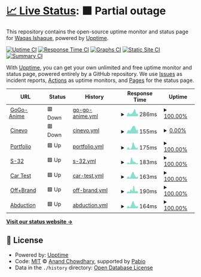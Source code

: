 # [📈 Live Status](https://WaqasIshaque1.github.io/folio-uptime): <!--live status--> **🟧 Partial outage**

This repository contains the open-source uptime monitor and status page for [Waqas Ishaque](https://waqasishaque.netlify.app/), powered by [Upptime](https://github.com/upptime/upptime).

[![Uptime CI](https://github.com/WaqasIshaque1/folio-uptime/workflows/Uptime%20CI/badge.svg)](https://github.com/WaqasIshaque1/folio-uptime/actions?query=workflow%3A%22Uptime+CI%22)
[![Response Time CI](https://github.com/WaqasIshaque1/folio-uptime/workflows/Response%20Time%20CI/badge.svg)](https://github.com/WaqasIshaque1/folio-uptime/actions?query=workflow%3A%22Response+Time+CI%22)
[![Graphs CI](https://github.com/WaqasIshaque1/folio-uptime/workflows/Graphs%20CI/badge.svg)](https://github.com/WaqasIshaque1/folio-uptime/actions?query=workflow%3A%22Graphs+CI%22)
[![Static Site CI](https://github.com/WaqasIshaque1/folio-uptime/workflows/Static%20Site%20CI/badge.svg)](https://github.com/WaqasIshaque1/folio-uptime/actions?query=workflow%3A%22Static+Site+CI%22)
[![Summary CI](https://github.com/WaqasIshaque1/folio-uptime/workflows/Summary%20CI/badge.svg)](https://github.com/WaqasIshaque1/folio-uptime/actions?query=workflow%3A%22Summary+CI%22)

With [Upptime](https://upptime.js.org), you can get your own unlimited and free uptime monitor and status page, powered entirely by a GitHub repository. We use [Issues](https://github.com/WaqasIshaque1/folio-uptime/issues) as incident reports, [Actions](https://github.com/WaqasIshaque1/folio-uptime/actions) as uptime monitors, and [Pages](https://WaqasIshaque1.github.io/folio-uptime) for the status page.

<!--start: status pages-->
<!-- This summary is generated by Upptime (https://github.com/upptime/upptime) -->
<!-- Do not edit this manually, your changes will be overwritten -->
<!-- prettier-ignore -->
| URL | Status | History | Response Time | Uptime |
| --- | ------ | ------- | ------------- | ------ |
| <img alt="" src="https://icons.duckduckgo.com/ip3/gogoanimehd.to.ico" height="13"> [GoGo-Anime](https://gogoanimehd.to/) | 🟥 Down | [go-go-anime.yml](https://github.com/WaqasIshaque1/folio-uptime/commits/HEAD/history/go-go-anime.yml) | <details><summary><img alt="Response time graph" src="./graphs/go-go-anime/response-time-week.png" height="20"> 286ms</summary><br><a href="https://WaqasIshaque1.github.io/folio-uptime/history/go-go-anime"><img alt="Response time 806" src="https://img.shields.io/endpoint?url=https%3A%2F%2Fraw.githubusercontent.com%2FWaqasIshaque1%2Ffolio-uptime%2FHEAD%2Fapi%2Fgo-go-anime%2Fresponse-time.json"></a><br><a href="https://WaqasIshaque1.github.io/folio-uptime/history/go-go-anime"><img alt="24-hour response time 206" src="https://img.shields.io/endpoint?url=https%3A%2F%2Fraw.githubusercontent.com%2FWaqasIshaque1%2Ffolio-uptime%2FHEAD%2Fapi%2Fgo-go-anime%2Fresponse-time-day.json"></a><br><a href="https://WaqasIshaque1.github.io/folio-uptime/history/go-go-anime"><img alt="7-day response time 286" src="https://img.shields.io/endpoint?url=https%3A%2F%2Fraw.githubusercontent.com%2FWaqasIshaque1%2Ffolio-uptime%2FHEAD%2Fapi%2Fgo-go-anime%2Fresponse-time-week.json"></a><br><a href="https://WaqasIshaque1.github.io/folio-uptime/history/go-go-anime"><img alt="30-day response time 240" src="https://img.shields.io/endpoint?url=https%3A%2F%2Fraw.githubusercontent.com%2FWaqasIshaque1%2Ffolio-uptime%2FHEAD%2Fapi%2Fgo-go-anime%2Fresponse-time-month.json"></a><br><a href="https://WaqasIshaque1.github.io/folio-uptime/history/go-go-anime"><img alt="1-year response time 806" src="https://img.shields.io/endpoint?url=https%3A%2F%2Fraw.githubusercontent.com%2FWaqasIshaque1%2Ffolio-uptime%2FHEAD%2Fapi%2Fgo-go-anime%2Fresponse-time-year.json"></a></details> | <details><summary><a href="https://WaqasIshaque1.github.io/folio-uptime/history/go-go-anime">100.00%</a></summary><a href="https://WaqasIshaque1.github.io/folio-uptime/history/go-go-anime"><img alt="All-time uptime 98.36%" src="https://img.shields.io/endpoint?url=https%3A%2F%2Fraw.githubusercontent.com%2FWaqasIshaque1%2Ffolio-uptime%2FHEAD%2Fapi%2Fgo-go-anime%2Fuptime.json"></a><br><a href="https://WaqasIshaque1.github.io/folio-uptime/history/go-go-anime"><img alt="24-hour uptime 100.00%" src="https://img.shields.io/endpoint?url=https%3A%2F%2Fraw.githubusercontent.com%2FWaqasIshaque1%2Ffolio-uptime%2FHEAD%2Fapi%2Fgo-go-anime%2Fuptime-day.json"></a><br><a href="https://WaqasIshaque1.github.io/folio-uptime/history/go-go-anime"><img alt="7-day uptime 100.00%" src="https://img.shields.io/endpoint?url=https%3A%2F%2Fraw.githubusercontent.com%2FWaqasIshaque1%2Ffolio-uptime%2FHEAD%2Fapi%2Fgo-go-anime%2Fuptime-week.json"></a><br><a href="https://WaqasIshaque1.github.io/folio-uptime/history/go-go-anime"><img alt="30-day uptime 100.00%" src="https://img.shields.io/endpoint?url=https%3A%2F%2Fraw.githubusercontent.com%2FWaqasIshaque1%2Ffolio-uptime%2FHEAD%2Fapi%2Fgo-go-anime%2Fuptime-month.json"></a><br><a href="https://WaqasIshaque1.github.io/folio-uptime/history/go-go-anime"><img alt="1-year uptime 98.36%" src="https://img.shields.io/endpoint?url=https%3A%2F%2Fraw.githubusercontent.com%2FWaqasIshaque1%2Ffolio-uptime%2FHEAD%2Fapi%2Fgo-go-anime%2Fuptime-year.json"></a></details>
| <img alt="" src="https://icons.duckduckgo.com/ip3/www.cinevo.site.ico" height="13"> [Cinevo](https://www.cinevo.site/) | 🟥 Down | [cinevo.yml](https://github.com/WaqasIshaque1/folio-uptime/commits/HEAD/history/cinevo.yml) | <details><summary><img alt="Response time graph" src="./graphs/cinevo/response-time-week.png" height="20"> 155ms</summary><br><a href="https://WaqasIshaque1.github.io/folio-uptime/history/cinevo"><img alt="Response time 941" src="https://img.shields.io/endpoint?url=https%3A%2F%2Fraw.githubusercontent.com%2FWaqasIshaque1%2Ffolio-uptime%2FHEAD%2Fapi%2Fcinevo%2Fresponse-time.json"></a><br><a href="https://WaqasIshaque1.github.io/folio-uptime/history/cinevo"><img alt="24-hour response time 115" src="https://img.shields.io/endpoint?url=https%3A%2F%2Fraw.githubusercontent.com%2FWaqasIshaque1%2Ffolio-uptime%2FHEAD%2Fapi%2Fcinevo%2Fresponse-time-day.json"></a><br><a href="https://WaqasIshaque1.github.io/folio-uptime/history/cinevo"><img alt="7-day response time 155" src="https://img.shields.io/endpoint?url=https%3A%2F%2Fraw.githubusercontent.com%2FWaqasIshaque1%2Ffolio-uptime%2FHEAD%2Fapi%2Fcinevo%2Fresponse-time-week.json"></a><br><a href="https://WaqasIshaque1.github.io/folio-uptime/history/cinevo"><img alt="30-day response time 134" src="https://img.shields.io/endpoint?url=https%3A%2F%2Fraw.githubusercontent.com%2FWaqasIshaque1%2Ffolio-uptime%2FHEAD%2Fapi%2Fcinevo%2Fresponse-time-month.json"></a><br><a href="https://WaqasIshaque1.github.io/folio-uptime/history/cinevo"><img alt="1-year response time 941" src="https://img.shields.io/endpoint?url=https%3A%2F%2Fraw.githubusercontent.com%2FWaqasIshaque1%2Ffolio-uptime%2FHEAD%2Fapi%2Fcinevo%2Fresponse-time-year.json"></a></details> | <details><summary><a href="https://WaqasIshaque1.github.io/folio-uptime/history/cinevo">0.00%</a></summary><a href="https://WaqasIshaque1.github.io/folio-uptime/history/cinevo"><img alt="All-time uptime 27.01%" src="https://img.shields.io/endpoint?url=https%3A%2F%2Fraw.githubusercontent.com%2FWaqasIshaque1%2Ffolio-uptime%2FHEAD%2Fapi%2Fcinevo%2Fuptime.json"></a><br><a href="https://WaqasIshaque1.github.io/folio-uptime/history/cinevo"><img alt="24-hour uptime 0.00%" src="https://img.shields.io/endpoint?url=https%3A%2F%2Fraw.githubusercontent.com%2FWaqasIshaque1%2Ffolio-uptime%2FHEAD%2Fapi%2Fcinevo%2Fuptime-day.json"></a><br><a href="https://WaqasIshaque1.github.io/folio-uptime/history/cinevo"><img alt="7-day uptime 0.00%" src="https://img.shields.io/endpoint?url=https%3A%2F%2Fraw.githubusercontent.com%2FWaqasIshaque1%2Ffolio-uptime%2FHEAD%2Fapi%2Fcinevo%2Fuptime-week.json"></a><br><a href="https://WaqasIshaque1.github.io/folio-uptime/history/cinevo"><img alt="30-day uptime 0.00%" src="https://img.shields.io/endpoint?url=https%3A%2F%2Fraw.githubusercontent.com%2FWaqasIshaque1%2Ffolio-uptime%2FHEAD%2Fapi%2Fcinevo%2Fuptime-month.json"></a><br><a href="https://WaqasIshaque1.github.io/folio-uptime/history/cinevo"><img alt="1-year uptime 27.01%" src="https://img.shields.io/endpoint?url=https%3A%2F%2Fraw.githubusercontent.com%2FWaqasIshaque1%2Ffolio-uptime%2FHEAD%2Fapi%2Fcinevo%2Fuptime-year.json"></a></details>
| <img alt="" src="https://icons.duckduckgo.com/ip3/waqasishaque.netlify.app.ico" height="13"> [Portfolio](https://waqasishaque.netlify.app/) | 🟩 Up | [portfolio.yml](https://github.com/WaqasIshaque1/folio-uptime/commits/HEAD/history/portfolio.yml) | <details><summary><img alt="Response time graph" src="./graphs/portfolio/response-time-week.png" height="20"> 175ms</summary><br><a href="https://WaqasIshaque1.github.io/folio-uptime/history/portfolio"><img alt="Response time 241" src="https://img.shields.io/endpoint?url=https%3A%2F%2Fraw.githubusercontent.com%2FWaqasIshaque1%2Ffolio-uptime%2FHEAD%2Fapi%2Fportfolio%2Fresponse-time.json"></a><br><a href="https://WaqasIshaque1.github.io/folio-uptime/history/portfolio"><img alt="24-hour response time 137" src="https://img.shields.io/endpoint?url=https%3A%2F%2Fraw.githubusercontent.com%2FWaqasIshaque1%2Ffolio-uptime%2FHEAD%2Fapi%2Fportfolio%2Fresponse-time-day.json"></a><br><a href="https://WaqasIshaque1.github.io/folio-uptime/history/portfolio"><img alt="7-day response time 175" src="https://img.shields.io/endpoint?url=https%3A%2F%2Fraw.githubusercontent.com%2FWaqasIshaque1%2Ffolio-uptime%2FHEAD%2Fapi%2Fportfolio%2Fresponse-time-week.json"></a><br><a href="https://WaqasIshaque1.github.io/folio-uptime/history/portfolio"><img alt="30-day response time 222" src="https://img.shields.io/endpoint?url=https%3A%2F%2Fraw.githubusercontent.com%2FWaqasIshaque1%2Ffolio-uptime%2FHEAD%2Fapi%2Fportfolio%2Fresponse-time-month.json"></a><br><a href="https://WaqasIshaque1.github.io/folio-uptime/history/portfolio"><img alt="1-year response time 241" src="https://img.shields.io/endpoint?url=https%3A%2F%2Fraw.githubusercontent.com%2FWaqasIshaque1%2Ffolio-uptime%2FHEAD%2Fapi%2Fportfolio%2Fresponse-time-year.json"></a></details> | <details><summary><a href="https://WaqasIshaque1.github.io/folio-uptime/history/portfolio">100.00%</a></summary><a href="https://WaqasIshaque1.github.io/folio-uptime/history/portfolio"><img alt="All-time uptime 99.98%" src="https://img.shields.io/endpoint?url=https%3A%2F%2Fraw.githubusercontent.com%2FWaqasIshaque1%2Ffolio-uptime%2FHEAD%2Fapi%2Fportfolio%2Fuptime.json"></a><br><a href="https://WaqasIshaque1.github.io/folio-uptime/history/portfolio"><img alt="24-hour uptime 100.00%" src="https://img.shields.io/endpoint?url=https%3A%2F%2Fraw.githubusercontent.com%2FWaqasIshaque1%2Ffolio-uptime%2FHEAD%2Fapi%2Fportfolio%2Fuptime-day.json"></a><br><a href="https://WaqasIshaque1.github.io/folio-uptime/history/portfolio"><img alt="7-day uptime 100.00%" src="https://img.shields.io/endpoint?url=https%3A%2F%2Fraw.githubusercontent.com%2FWaqasIshaque1%2Ffolio-uptime%2FHEAD%2Fapi%2Fportfolio%2Fuptime-week.json"></a><br><a href="https://WaqasIshaque1.github.io/folio-uptime/history/portfolio"><img alt="30-day uptime 99.84%" src="https://img.shields.io/endpoint?url=https%3A%2F%2Fraw.githubusercontent.com%2FWaqasIshaque1%2Ffolio-uptime%2FHEAD%2Fapi%2Fportfolio%2Fuptime-month.json"></a><br><a href="https://WaqasIshaque1.github.io/folio-uptime/history/portfolio"><img alt="1-year uptime 99.98%" src="https://img.shields.io/endpoint?url=https%3A%2F%2Fraw.githubusercontent.com%2FWaqasIshaque1%2Ffolio-uptime%2FHEAD%2Fapi%2Fportfolio%2Fuptime-year.json"></a></details>
| <img alt="" src="https://icons.duckduckgo.com/ip3/s32-waqas.netlify.app.ico" height="13"> [S-32](https://s32-waqas.netlify.app/) | 🟩 Up | [s-32.yml](https://github.com/WaqasIshaque1/folio-uptime/commits/HEAD/history/s-32.yml) | <details><summary><img alt="Response time graph" src="./graphs/s-32/response-time-week.png" height="20"> 183ms</summary><br><a href="https://WaqasIshaque1.github.io/folio-uptime/history/s-32"><img alt="Response time 188" src="https://img.shields.io/endpoint?url=https%3A%2F%2Fraw.githubusercontent.com%2FWaqasIshaque1%2Ffolio-uptime%2FHEAD%2Fapi%2Fs-32%2Fresponse-time.json"></a><br><a href="https://WaqasIshaque1.github.io/folio-uptime/history/s-32"><img alt="24-hour response time 87" src="https://img.shields.io/endpoint?url=https%3A%2F%2Fraw.githubusercontent.com%2FWaqasIshaque1%2Ffolio-uptime%2FHEAD%2Fapi%2Fs-32%2Fresponse-time-day.json"></a><br><a href="https://WaqasIshaque1.github.io/folio-uptime/history/s-32"><img alt="7-day response time 183" src="https://img.shields.io/endpoint?url=https%3A%2F%2Fraw.githubusercontent.com%2FWaqasIshaque1%2Ffolio-uptime%2FHEAD%2Fapi%2Fs-32%2Fresponse-time-week.json"></a><br><a href="https://WaqasIshaque1.github.io/folio-uptime/history/s-32"><img alt="30-day response time 204" src="https://img.shields.io/endpoint?url=https%3A%2F%2Fraw.githubusercontent.com%2FWaqasIshaque1%2Ffolio-uptime%2FHEAD%2Fapi%2Fs-32%2Fresponse-time-month.json"></a><br><a href="https://WaqasIshaque1.github.io/folio-uptime/history/s-32"><img alt="1-year response time 188" src="https://img.shields.io/endpoint?url=https%3A%2F%2Fraw.githubusercontent.com%2FWaqasIshaque1%2Ffolio-uptime%2FHEAD%2Fapi%2Fs-32%2Fresponse-time-year.json"></a></details> | <details><summary><a href="https://WaqasIshaque1.github.io/folio-uptime/history/s-32">100.00%</a></summary><a href="https://WaqasIshaque1.github.io/folio-uptime/history/s-32"><img alt="All-time uptime 99.98%" src="https://img.shields.io/endpoint?url=https%3A%2F%2Fraw.githubusercontent.com%2FWaqasIshaque1%2Ffolio-uptime%2FHEAD%2Fapi%2Fs-32%2Fuptime.json"></a><br><a href="https://WaqasIshaque1.github.io/folio-uptime/history/s-32"><img alt="24-hour uptime 100.00%" src="https://img.shields.io/endpoint?url=https%3A%2F%2Fraw.githubusercontent.com%2FWaqasIshaque1%2Ffolio-uptime%2FHEAD%2Fapi%2Fs-32%2Fuptime-day.json"></a><br><a href="https://WaqasIshaque1.github.io/folio-uptime/history/s-32"><img alt="7-day uptime 100.00%" src="https://img.shields.io/endpoint?url=https%3A%2F%2Fraw.githubusercontent.com%2FWaqasIshaque1%2Ffolio-uptime%2FHEAD%2Fapi%2Fs-32%2Fuptime-week.json"></a><br><a href="https://WaqasIshaque1.github.io/folio-uptime/history/s-32"><img alt="30-day uptime 99.89%" src="https://img.shields.io/endpoint?url=https%3A%2F%2Fraw.githubusercontent.com%2FWaqasIshaque1%2Ffolio-uptime%2FHEAD%2Fapi%2Fs-32%2Fuptime-month.json"></a><br><a href="https://WaqasIshaque1.github.io/folio-uptime/history/s-32"><img alt="1-year uptime 99.98%" src="https://img.shields.io/endpoint?url=https%3A%2F%2Fraw.githubusercontent.com%2FWaqasIshaque1%2Ffolio-uptime%2FHEAD%2Fapi%2Fs-32%2Fuptime-year.json"></a></details>
| <img alt="" src="https://icons.duckduckgo.com/ip3/gemini-waqas.netlify.app.ico" height="13"> [Car Test](https://gemini-waqas.netlify.app/) | 🟩 Up | [car-test.yml](https://github.com/WaqasIshaque1/folio-uptime/commits/HEAD/history/car-test.yml) | <details><summary><img alt="Response time graph" src="./graphs/car-test/response-time-week.png" height="20"> 163ms</summary><br><a href="https://WaqasIshaque1.github.io/folio-uptime/history/car-test"><img alt="Response time 207" src="https://img.shields.io/endpoint?url=https%3A%2F%2Fraw.githubusercontent.com%2FWaqasIshaque1%2Ffolio-uptime%2FHEAD%2Fapi%2Fcar-test%2Fresponse-time.json"></a><br><a href="https://WaqasIshaque1.github.io/folio-uptime/history/car-test"><img alt="24-hour response time 124" src="https://img.shields.io/endpoint?url=https%3A%2F%2Fraw.githubusercontent.com%2FWaqasIshaque1%2Ffolio-uptime%2FHEAD%2Fapi%2Fcar-test%2Fresponse-time-day.json"></a><br><a href="https://WaqasIshaque1.github.io/folio-uptime/history/car-test"><img alt="7-day response time 163" src="https://img.shields.io/endpoint?url=https%3A%2F%2Fraw.githubusercontent.com%2FWaqasIshaque1%2Ffolio-uptime%2FHEAD%2Fapi%2Fcar-test%2Fresponse-time-week.json"></a><br><a href="https://WaqasIshaque1.github.io/folio-uptime/history/car-test"><img alt="30-day response time 220" src="https://img.shields.io/endpoint?url=https%3A%2F%2Fraw.githubusercontent.com%2FWaqasIshaque1%2Ffolio-uptime%2FHEAD%2Fapi%2Fcar-test%2Fresponse-time-month.json"></a><br><a href="https://WaqasIshaque1.github.io/folio-uptime/history/car-test"><img alt="1-year response time 207" src="https://img.shields.io/endpoint?url=https%3A%2F%2Fraw.githubusercontent.com%2FWaqasIshaque1%2Ffolio-uptime%2FHEAD%2Fapi%2Fcar-test%2Fresponse-time-year.json"></a></details> | <details><summary><a href="https://WaqasIshaque1.github.io/folio-uptime/history/car-test">100.00%</a></summary><a href="https://WaqasIshaque1.github.io/folio-uptime/history/car-test"><img alt="All-time uptime 99.97%" src="https://img.shields.io/endpoint?url=https%3A%2F%2Fraw.githubusercontent.com%2FWaqasIshaque1%2Ffolio-uptime%2FHEAD%2Fapi%2Fcar-test%2Fuptime.json"></a><br><a href="https://WaqasIshaque1.github.io/folio-uptime/history/car-test"><img alt="24-hour uptime 100.00%" src="https://img.shields.io/endpoint?url=https%3A%2F%2Fraw.githubusercontent.com%2FWaqasIshaque1%2Ffolio-uptime%2FHEAD%2Fapi%2Fcar-test%2Fuptime-day.json"></a><br><a href="https://WaqasIshaque1.github.io/folio-uptime/history/car-test"><img alt="7-day uptime 100.00%" src="https://img.shields.io/endpoint?url=https%3A%2F%2Fraw.githubusercontent.com%2FWaqasIshaque1%2Ffolio-uptime%2FHEAD%2Fapi%2Fcar-test%2Fuptime-week.json"></a><br><a href="https://WaqasIshaque1.github.io/folio-uptime/history/car-test"><img alt="30-day uptime 99.78%" src="https://img.shields.io/endpoint?url=https%3A%2F%2Fraw.githubusercontent.com%2FWaqasIshaque1%2Ffolio-uptime%2FHEAD%2Fapi%2Fcar-test%2Fuptime-month.json"></a><br><a href="https://WaqasIshaque1.github.io/folio-uptime/history/car-test"><img alt="1-year uptime 99.97%" src="https://img.shields.io/endpoint?url=https%3A%2F%2Fraw.githubusercontent.com%2FWaqasIshaque1%2Ffolio-uptime%2FHEAD%2Fapi%2Fcar-test%2Fuptime-year.json"></a></details>
| <img alt="" src="https://icons.duckduckgo.com/ip3/itsoffbrand-waqas.vercel.app.ico" height="13"> [Off+Brand](https://itsoffbrand-waqas.vercel.app/) | 🟩 Up | [off-brand.yml](https://github.com/WaqasIshaque1/folio-uptime/commits/HEAD/history/off-brand.yml) | <details><summary><img alt="Response time graph" src="./graphs/off-brand/response-time-week.png" height="20"> 190ms</summary><br><a href="https://WaqasIshaque1.github.io/folio-uptime/history/off-brand"><img alt="Response time 153" src="https://img.shields.io/endpoint?url=https%3A%2F%2Fraw.githubusercontent.com%2FWaqasIshaque1%2Ffolio-uptime%2FHEAD%2Fapi%2Foff-brand%2Fresponse-time.json"></a><br><a href="https://WaqasIshaque1.github.io/folio-uptime/history/off-brand"><img alt="24-hour response time 118" src="https://img.shields.io/endpoint?url=https%3A%2F%2Fraw.githubusercontent.com%2FWaqasIshaque1%2Ffolio-uptime%2FHEAD%2Fapi%2Foff-brand%2Fresponse-time-day.json"></a><br><a href="https://WaqasIshaque1.github.io/folio-uptime/history/off-brand"><img alt="7-day response time 190" src="https://img.shields.io/endpoint?url=https%3A%2F%2Fraw.githubusercontent.com%2FWaqasIshaque1%2Ffolio-uptime%2FHEAD%2Fapi%2Foff-brand%2Fresponse-time-week.json"></a><br><a href="https://WaqasIshaque1.github.io/folio-uptime/history/off-brand"><img alt="30-day response time 168" src="https://img.shields.io/endpoint?url=https%3A%2F%2Fraw.githubusercontent.com%2FWaqasIshaque1%2Ffolio-uptime%2FHEAD%2Fapi%2Foff-brand%2Fresponse-time-month.json"></a><br><a href="https://WaqasIshaque1.github.io/folio-uptime/history/off-brand"><img alt="1-year response time 153" src="https://img.shields.io/endpoint?url=https%3A%2F%2Fraw.githubusercontent.com%2FWaqasIshaque1%2Ffolio-uptime%2FHEAD%2Fapi%2Foff-brand%2Fresponse-time-year.json"></a></details> | <details><summary><a href="https://WaqasIshaque1.github.io/folio-uptime/history/off-brand">100.00%</a></summary><a href="https://WaqasIshaque1.github.io/folio-uptime/history/off-brand"><img alt="All-time uptime 99.94%" src="https://img.shields.io/endpoint?url=https%3A%2F%2Fraw.githubusercontent.com%2FWaqasIshaque1%2Ffolio-uptime%2FHEAD%2Fapi%2Foff-brand%2Fuptime.json"></a><br><a href="https://WaqasIshaque1.github.io/folio-uptime/history/off-brand"><img alt="24-hour uptime 100.00%" src="https://img.shields.io/endpoint?url=https%3A%2F%2Fraw.githubusercontent.com%2FWaqasIshaque1%2Ffolio-uptime%2FHEAD%2Fapi%2Foff-brand%2Fuptime-day.json"></a><br><a href="https://WaqasIshaque1.github.io/folio-uptime/history/off-brand"><img alt="7-day uptime 100.00%" src="https://img.shields.io/endpoint?url=https%3A%2F%2Fraw.githubusercontent.com%2FWaqasIshaque1%2Ffolio-uptime%2FHEAD%2Fapi%2Foff-brand%2Fuptime-week.json"></a><br><a href="https://WaqasIshaque1.github.io/folio-uptime/history/off-brand"><img alt="30-day uptime 99.87%" src="https://img.shields.io/endpoint?url=https%3A%2F%2Fraw.githubusercontent.com%2FWaqasIshaque1%2Ffolio-uptime%2FHEAD%2Fapi%2Foff-brand%2Fuptime-month.json"></a><br><a href="https://WaqasIshaque1.github.io/folio-uptime/history/off-brand"><img alt="1-year uptime 99.94%" src="https://img.shields.io/endpoint?url=https%3A%2F%2Fraw.githubusercontent.com%2FWaqasIshaque1%2Ffolio-uptime%2FHEAD%2Fapi%2Foff-brand%2Fuptime-year.json"></a></details>
| <img alt="" src="https://icons.duckduckgo.com/ip3/abduction-waqas.netlify.app.ico" height="13"> [Abduction](https://abduction-waqas.netlify.app/) | 🟩 Up | [abduction.yml](https://github.com/WaqasIshaque1/folio-uptime/commits/HEAD/history/abduction.yml) | <details><summary><img alt="Response time graph" src="./graphs/abduction/response-time-week.png" height="20"> 164ms</summary><br><a href="https://WaqasIshaque1.github.io/folio-uptime/history/abduction"><img alt="Response time 237" src="https://img.shields.io/endpoint?url=https%3A%2F%2Fraw.githubusercontent.com%2FWaqasIshaque1%2Ffolio-uptime%2FHEAD%2Fapi%2Fabduction%2Fresponse-time.json"></a><br><a href="https://WaqasIshaque1.github.io/folio-uptime/history/abduction"><img alt="24-hour response time 124" src="https://img.shields.io/endpoint?url=https%3A%2F%2Fraw.githubusercontent.com%2FWaqasIshaque1%2Ffolio-uptime%2FHEAD%2Fapi%2Fabduction%2Fresponse-time-day.json"></a><br><a href="https://WaqasIshaque1.github.io/folio-uptime/history/abduction"><img alt="7-day response time 164" src="https://img.shields.io/endpoint?url=https%3A%2F%2Fraw.githubusercontent.com%2FWaqasIshaque1%2Ffolio-uptime%2FHEAD%2Fapi%2Fabduction%2Fresponse-time-week.json"></a><br><a href="https://WaqasIshaque1.github.io/folio-uptime/history/abduction"><img alt="30-day response time 232" src="https://img.shields.io/endpoint?url=https%3A%2F%2Fraw.githubusercontent.com%2FWaqasIshaque1%2Ffolio-uptime%2FHEAD%2Fapi%2Fabduction%2Fresponse-time-month.json"></a><br><a href="https://WaqasIshaque1.github.io/folio-uptime/history/abduction"><img alt="1-year response time 237" src="https://img.shields.io/endpoint?url=https%3A%2F%2Fraw.githubusercontent.com%2FWaqasIshaque1%2Ffolio-uptime%2FHEAD%2Fapi%2Fabduction%2Fresponse-time-year.json"></a></details> | <details><summary><a href="https://WaqasIshaque1.github.io/folio-uptime/history/abduction">100.00%</a></summary><a href="https://WaqasIshaque1.github.io/folio-uptime/history/abduction"><img alt="All-time uptime 70.80%" src="https://img.shields.io/endpoint?url=https%3A%2F%2Fraw.githubusercontent.com%2FWaqasIshaque1%2Ffolio-uptime%2FHEAD%2Fapi%2Fabduction%2Fuptime.json"></a><br><a href="https://WaqasIshaque1.github.io/folio-uptime/history/abduction"><img alt="24-hour uptime 100.00%" src="https://img.shields.io/endpoint?url=https%3A%2F%2Fraw.githubusercontent.com%2FWaqasIshaque1%2Ffolio-uptime%2FHEAD%2Fapi%2Fabduction%2Fuptime-day.json"></a><br><a href="https://WaqasIshaque1.github.io/folio-uptime/history/abduction"><img alt="7-day uptime 100.00%" src="https://img.shields.io/endpoint?url=https%3A%2F%2Fraw.githubusercontent.com%2FWaqasIshaque1%2Ffolio-uptime%2FHEAD%2Fapi%2Fabduction%2Fuptime-week.json"></a><br><a href="https://WaqasIshaque1.github.io/folio-uptime/history/abduction"><img alt="30-day uptime 99.84%" src="https://img.shields.io/endpoint?url=https%3A%2F%2Fraw.githubusercontent.com%2FWaqasIshaque1%2Ffolio-uptime%2FHEAD%2Fapi%2Fabduction%2Fuptime-month.json"></a><br><a href="https://WaqasIshaque1.github.io/folio-uptime/history/abduction"><img alt="1-year uptime 70.80%" src="https://img.shields.io/endpoint?url=https%3A%2F%2Fraw.githubusercontent.com%2FWaqasIshaque1%2Ffolio-uptime%2FHEAD%2Fapi%2Fabduction%2Fuptime-year.json"></a></details>

<!--end: status pages-->

[**Visit our status website →**](https://WaqasIshaque1.github.io/folio-uptime)

## 📄 License

- Powered by: [Upptime](https://github.com/upptime/upptime)
- Code: [MIT](./LICENSE) © [Anand Chowdhary](https://anandchowdhary.com), supported by [Pabio](https://pabio.com)
- Data in the `./history` directory: [Open Database License](https://opendatacommons.org/licenses/odbl/1-0/)
